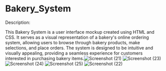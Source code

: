 # Bakery_System

Description:

This Bakery System is a user interface mockup created using HTML and CSS. It serves as a visual representation of a bakery's online ordering system, allowing users to browse through bakery products, make selections, and place orders. The system is designed to be intuitive and visually appealing, providing a seamless experience for customers interested in purchasing bakery items.![Screenshot (21)](https://github.com/Sakshi-Nandagawali/Bakery_System/assets/156199938/c5b6dfc3-565c-431c-87ad-43b338d2e3ac)
![Screenshot (23)](https://github.com/Sakshi-Nandagawali/Bakery_System/assets/156199938/82442ec2-2084-4524-a4fa-835aaf0ba4cc)
![Screenshot (24)](https://github.com/Sakshi-Nandagawali/Bakery_System/assets/156199938/25ece421-21e2-456c-a7e5-e57ced618958)
![Screenshot (25)](https://github.com/Sakshi-Nandagawali/Bakery_System/assets/156199938/fec6c3f9-2d39-47e3-a531-32a782c5bf97)
![Screenshot (22)](https://github.com/Sakshi-Nandagawali/Bakery_System/assets/156199938/4cb5170f-f759-42b4-974f-385c727a7147)
